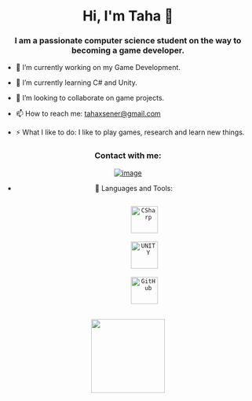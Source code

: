 <h1 align="center">Hi, I'm Taha 👋</h1>
<h3 align="center">I am a passionate computer science student on the way to becoming a game developer.</h3>

- 🔭 I’m currently working on my Game Development.

- 🌱 I’m currently learning C# and Unity.

- 👯 I’m looking to collaborate on game projects.

- 📫 How to reach me: tahaxsener@gmail.com

- ⚡ What I like to do: I like to play games, research and learn new things.

<h3 align="center">Contact with me:</h3>
<div align="center">

[![image](https://img.shields.io/badge/LinkedIn-0077B5?style=for-the-badge&logo=linkedin&logoColor=white)](https://www.linkedin.com/in/ahmettahasener/)
  


- 🌱 Languages and Tools:

    <div>
        <code>
        <img src="https://img.shields.io/badge/c%23-%23239120.svg?style=for-the-badge&logo=c-sharp&logoColor=white)" alt="CSharp" title="CSharp" height="55" />
        </code>
        <code>
        <img src="https://img.shields.io/badge/unity-%23000000.svg?style=for-the-badge&logo=unity&logoColor=white" alt="UNITY" title="UNITY" height="55" />
        </code>
        <code>
        <img src="https://img.shields.io/badge/GitHub-282C34?logo=GitHub" alt="GitHub" title="GitHub" height="55" />
        </code>
        
<p align= "center">
  <img height= "150" src="https://github-readme-stats.vercel.app/api?username=ahmettahasener&show_icons=true&theme=bear" />
</p>
